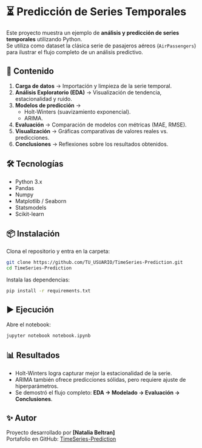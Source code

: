 # ⏳ Predicción de Series Temporales

Este proyecto muestra un ejemplo de **análisis y predicción de series temporales** utilizando Python.  
Se utiliza como dataset la clásica serie de pasajeros aéreos (`AirPassengers`) para ilustrar el flujo completo de un análisis predictivo.

## 📑 Contenido
1. **Carga de datos** → Importación y limpieza de la serie temporal.
2. **Análisis Exploratorio (EDA)** → Visualización de tendencia, estacionalidad y ruido.
3. **Modelos de predicción** → 
   - Holt-Winters (suavizamiento exponencial).
   - ARIMA.
4. **Evaluación** → Comparación de modelos con métricas (MAE, RMSE).
5. **Visualización** → Gráficas comparativas de valores reales vs. predicciones.
6. **Conclusiones** → Reflexiones sobre los resultados obtenidos.

## 🛠️ Tecnologías
- Python 3.x
- Pandas
- Numpy
- Matplotlib / Seaborn
- Statsmodels
- Scikit-learn

## 📦 Instalación
Clona el repositorio y entra en la carpeta:
```bash
git clone https://github.com/TU_USUARIO/TimeSeries-Prediction.git
cd TimeSeries-Prediction
```

Instala las dependencias:
```bash
pip install -r requirements.txt
```

## ▶️ Ejecución
Abre el notebook:
```bash
jupyter notebook notebook.ipynb
```

## 📊 Resultados
- Holt-Winters logra capturar mejor la estacionalidad de la serie.
- ARIMA también ofrece predicciones sólidas, pero requiere ajuste de hiperparámetros.
- Se demostró el flujo completo: **EDA → Modelado → Evaluación → Conclusiones**.

## ✨ Autor
Proyecto desarrollado por **[Natalia Beltran]**  
Portafolio en GitHub: [TimeSeries-Prediction](https://github.com/xxnathyxx/TimeSeries-Prediction/tree/main)

